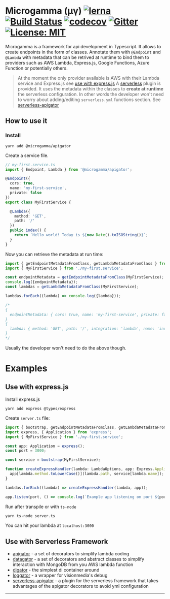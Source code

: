

# Microgamma (µγ) [![lerna](https://img.shields.io/badge/maintained%20with-lerna-cc00ff.svg)](https://lernajs.io/) [![Build Status](https://travis-ci.org/davidecavaliere/-microgamma.svg?branch=master)](https://travis-ci.org/davidecavaliere/-microgamma) [![codecov](https://codecov.io/gh/davidecavaliere/-microgamma/branch/master/graph/badge.svg)](https://codecov.io/gh/davidecavaliere/-microgamma) [![Gitter](https://badges.gitter.im/microgamma/community.svg)](https://gitter.im/microgamma/community?utm_source=badge&utm_medium=badge&utm_campaign=pr-badge) [![License: MIT](https://img.shields.io/badge/License-MIT-yellow.svg)](https://opensource.org/licenses/MIT)

Microgamma is a framework for api development in Typescript. It allows to create endpoints in the form of classes. Annotate them with `@Endpoint` and `@Lambda` with metadata that can be retrived at runtime to bind them to providers such as AWS Lambda, Express.js, Google Functions, Azure Function or potentially others.

> At the moment the only provider available is AWS with their Lambda service and Express.js see [use with express.js](#use-with-express.js)
> A [serverless](https://serverless.com/) plugin is provided. It uses the metadata  within the classes to __create at runtime__ the serverless configuration. In other words the developer won't need to worry about adding/editing `serverless.yml` functions section.  See [serverless-apigator](#serverless-apigator)

## How to use it
### Install
```
yarn add @microgamma/apigator
```
Create a service file.

```typescript
// my-first.service.ts
import { Endpoint, Lambda } from '@microgamma/apigator';

@Endpoint({
  cors: true,
  name: 'my-first-service',
  private: false
})
export class MyFirstService {

  @Lambda({
    method: 'GET',
    path: '/'
  })
  public index() {
    return `Hello world! Today is ${new Date().toISOString()}`;
  }
}
```
Now you can retrieve the metadata at run time:

```typescript
import { getEndpointMetadataFromClass, getLambdaMetadataFromClass } from '@microgamma/apigator';
import { MyFirstService } from './my-first.service';

const endpointMetadata = getEndpointMetadataFromClass(MyFirstService);
console.log({endpointMetadata});
const lambdas = getLambdaMetadataFromClass(MyFirstService);

lambdas.forEach((lambda) => console.log({lambda}));

/*
{
  endpointMetadata: { cors: true, name: 'my-first-service', private: false }
}
{
  lambda: { method: 'GET', path: '/', integration: 'lambda', name: 'index' }
}
*/
```
Usually the developer won't need to do the above though.

 # Examples
## Use with express.js
Install express.js
```
yarn add express @types/express
```
Create `server.ts` file:

```typescript
import { bootstrap, getEndpointMetadataFromClass, getLambdaMetadataFromClass, LambdaOptions } from '@microgamma/apigator';
import express, { Application } from 'express';
import { MyFirstService } from './my-first.service';

const app: Application = express();
const port = 3000;

const service = bootstrap(MyFirstService);

function createExpressHandler(lambda: LambdaOptions, app: Express.Application) {
  app[lambda.method.toLowerCase()](lambda.path, service[lambda.name]);
}

lambdas.forEach((lambda) => createExpressHandler(lambda, app));

app.listen(port, () => console.log(`Example app listening on port ${port}!`));

```
Run after transpile or with `ts-node`

```bash
yarn ts-node server.ts
```
You can hit your lambda at `localhost:3000`

 ## Use with Serverless Framework

- [apigator](https://github.com/davidecavaliere/-microgamma/blob/master/packages/apigator/README.md) - a set of decorators to simplify lambda coding
- [datagator](https://github.com/davidecavaliere/-microgamma/blob/master/packages/datagator/README.md) - a set of decorators and abstract classes to simplify interaction with MongoDB from you AWS lambda function
- [digator](https://github.com/davidecavaliere/-microgamma/blob/master/packages/digator/README.md) - the simplest di container around
- [loggator](https://github.com/davidecavaliere/-microgamma/blob/master/packages/loggator/README.md) - a wrapper for visionmedia's debug
- [serverless-apigator](https://github.com/davidecavaliere/-microgamma/blob/master/packages/serverless-apigator/README.md) - a plugin for the serverless framework that takes advantages of the apigator decorators to avoid yml configuration
---

